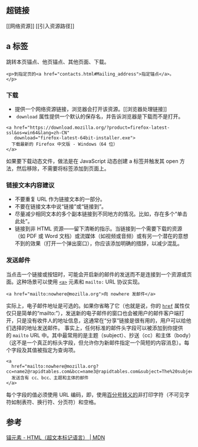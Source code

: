 ## 超链接
[[网络资源]]
[[引入资源路径]]

## a 标签
跳转本页锚点、他页锚点、其他页面、下载。
```
<p>到指定页的<a href="contacts.html#Mailing_address">指定锚点</a>。
</p>
```

### 下载
- 提供一个网络资源链接，浏览器会打开该资源。[[浏览器处理链接]]
-  `download` 属性提供一个默认的保存名，并告诉浏览器是下载而不是打开。
```
<a href="https://download.mozilla.org/?product=firefox-latest-ssl&os=win64&lang=zh-CN"
   download="firefox-latest-64bit-installer.exe">
  下载最新的 Firefox 中文版 - Windows（64 位）
</a>
```

如果要下载动态文件，做法是在 JavaScript 动态创建 a 标签并触发其 open 方法，然后移除，不需要将标签添加到页面上。

### 链接文本内容建议 
-   不要重复 URL 作为链接文本的一部分。
-   不要在链接文本中说“链接”或“链接到”。
-   尽量减少相同文本的多个副本链接到不同地方的情况。比如，存在多个“单击此处”。
-   链接到非 HTML 资源——留下清晰的指示。当链接到一个需要下载的资源（如 PDF 或 Word 文档）或流媒体（如视频或音频）或有另一个潜在的意想不到的效果（打开一个弹出窗口），你应该添加明确的措辞，以减少混乱。

### 发送邮件
当点击一个链接或按钮时，可能会开启新的邮件的发送而不是连接到一个资源或页面。这种场景可以使用 [`<a>`](https://developer.mozilla.org/zh-CN/docs/Web/HTML/Element/a) 元素和 `mailto:` URL 协议实现。
```
<a href="mailto:nowhere@mozilla.org">向 nowhere 发邮件</a>
```
实际上，电子邮件地址是可选的。如果你省略了它（也就是说，你的 [`href`](https://developer.mozilla.org/zh-CN/docs/Web/HTML/Element/a#attr-href) 属性仅仅只是简单的“mailto:”），发送新的电子邮件的窗口也会被用户的邮件客户端打开，只是没有收件人的地址信息，这通常在“分享”链接是很有用的，用户可以给他们选择的地址发送邮件。
事实上，任何标准的邮件头字段可以被添加到你提供的 `mailto` URL 中。其中最常用的是主题（subject）、抄送（cc）和主体（body）（这不是一个真正的标头字段，但允许你为新邮件指定一个简短的内容消息）。每个字段及其值被指定为查询项。
```
<a
  href="mailto:nowhere@mozilla.org?cc=name2@rapidtables.com&bcc=name3@rapidtables.com&subject=The%20subject%20of%20the%20email&body=The%20body%20of%20the%20email">
  发送含有 cc、bcc、主题和主体的邮件
</a>
```
每个字段的值必须使用 URL 编码，即，使用[百分号转义的](https://zh.wikipedia.org/wiki/%E7%99%BE%E5%88%86%E5%8F%B7%E7%BC%96%E7%A0%81)非打印字符（不可见字符如制表符、换行符、分页符）和空格。

## 参考
[锚元素 - HTML（超文本标记语言） | MDN](https://developer.mozilla.org/zh-CN/docs/Web/HTML/Element/a)